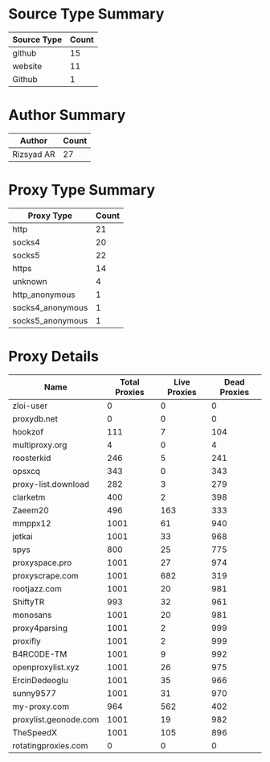 # Source Type Summary

| Source Type | Count |
|-------------|-------|
| github | 15 |
| website | 11 |
| Github | 1 |


# Author Summary

| Author | Count |
|--------|-------|
| Rizsyad AR | 27 |


# Proxy Type Summary

| Proxy Type | Count |
|------------|-------|
| http | 21 |
| socks4 | 20 |
| socks5 | 22 |
| https | 14 |
| unknown | 4 |
| http_anonymous | 1 |
| socks4_anonymous | 1 |
| socks5_anonymous | 1 |


# Proxy Details

| Name | Total Proxies | Live Proxies | Dead Proxies |
|------|---------------|--------------|---------------|
| zloi-user | 0 | 0 | 0 |
| proxydb.net | 0 | 0 | 0 |
| hookzof | 111 | 7 | 104 |
| multiproxy.org | 4 | 0 | 4 |
| roosterkid | 246 | 5 | 241 |
| opsxcq | 343 | 0 | 343 |
| proxy-list.download | 282 | 3 | 279 |
| clarketm | 400 | 2 | 398 |
| Zaeem20 | 496 | 163 | 333 |
| mmppx12 | 1001 | 61 | 940 |
| jetkai | 1001 | 33 | 968 |
| spys | 800 | 25 | 775 |
| proxyspace.pro | 1001 | 27 | 974 |
| proxyscrape.com | 1001 | 682 | 319 |
| rootjazz.com | 1001 | 20 | 981 |
| ShiftyTR | 993 | 32 | 961 |
| monosans | 1001 | 20 | 981 |
| proxy4parsing | 1001 | 2 | 999 |
| proxifly | 1001 | 2 | 999 |
| B4RC0DE-TM | 1001 | 9 | 992 |
| openproxylist.xyz | 1001 | 26 | 975 |
| ErcinDedeoglu | 1001 | 35 | 966 |
| sunny9577 | 1001 | 31 | 970 |
| my-proxy.com | 964 | 562 | 402 |
| proxylist.geonode.com | 1001 | 19 | 982 |
| TheSpeedX | 1001 | 105 | 896 |
| rotatingproxies.com | 0 | 0 | 0 |
